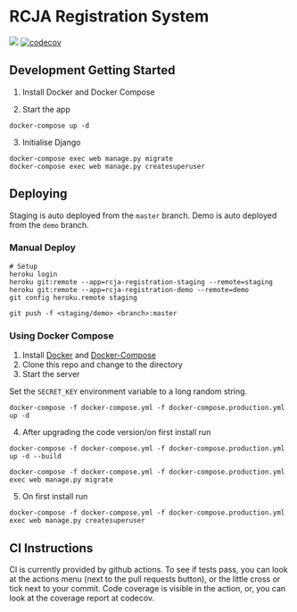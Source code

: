 # RCJA Registration System

![](https://github.com/MelbourneHighSchoolRobotics/RCJA_Registration_System/workflows/Django%20Build%20Tests/badge.svg
)
[![codecov](https://codecov.io/gh/MelbourneHighSchoolRobotics/RCJA_Registration_System/branch/master/graph/badge.svg?token=TGG6NwrrJw)](https://codecov.io/gh/MelbourneHighSchoolRobotics/RCJA_Registration_System)

## Development Getting Started

1. Install Docker and Docker Compose

2. Start the app

```
docker-compose up -d
```

3. Initialise Django

```
docker-compose exec web manage.py migrate
docker-compose exec web manage.py createsuperuser
```

## Deploying

Staging is auto deployed from the `master` branch. Demo is auto deployed from the `demo` branch.

### Manual Deploy
```
# Setup
heroku login
heroku git:remote --app=rcja-registration-staging --remote=staging
heroku git:remote --app=rcja-registration-demo --remote=demo
git config heroku.remote staging

git push -f <staging/demo> <branch>:master
```

### Using Docker Compose

1. Install [Docker](https://docs.docker.com/install/linux/docker-ce/ubuntu/#install-using-the-convenience-script) and [Docker-Compose](https://docs.docker.com/compose/install/)
2. Clone this repo and change to the directory
3. Start the server

Set the `SECRET_KEY` environment variable to a long random string.
```
docker-compose -f docker-compose.yml -f docker-compose.production.yml up -d
```
4. After upgrading the code version/on first install run
```
docker-compose -f docker-compose.yml -f docker-compose.production.yml up -d --build

docker-compose -f docker-compose.yml -f docker-compose.production.yml exec web manage.py migrate
```
5. On first install run
```
docker-compose -f docker-compose.yml -f docker-compose.production.yml exec web manage.py createsuperuser
```

## CI Instructions

CI is currently provided by github actions. To see if tests pass, you can look at the actions menu (next to the pull requests button), or the little cross or tick next to your commit. Code coverage is visible in the action, or, you can look at the coverage report at codecov.
